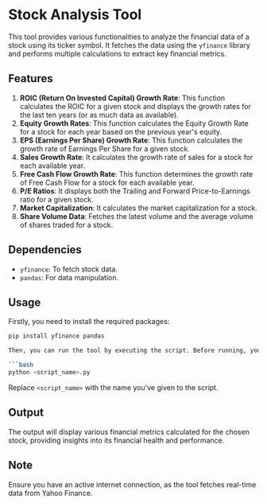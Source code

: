 # Stock Analysis Tool

This tool provides various functionalities to analyze the financial data of a stock using its ticker symbol. It fetches the data using the `yfinance` library and performs multiple calculations to extract key financial metrics.

## Features

1. **ROIC (Return On Invested Capital) Growth Rate**: This function calculates the ROIC for a given stock and displays the growth rates for the last ten years (or as much data as available).
2. **Equity Growth Rates**: This function calculates the Equity Growth Rate for a stock for each year based on the previous year's equity.
3. **EPS (Earnings Per Share) Growth Rate**: This function calculates the growth rate of Earnings Per Share for a given stock.
4. **Sales Growth Rate**: It calculates the growth rate of sales for a stock for each available year.
5. **Free Cash Flow Growth Rate**: This function determines the growth rate of Free Cash Flow for a stock for each available year.
6. **P/E Ratios**: It displays both the Trailing and Forward Price-to-Earnings ratio for a given stock.
7. **Market Capitalization**: It calculates the market capitalization for a stock.
8. **Share Volume Data**: Fetches the latest volume and the average volume of shares traded for a stock.

## Dependencies

- `yfinance`: To fetch stock data.
- `pandas`: For data manipulation.

## Usage

Firstly, you need to install the required packages:

```bash
pip install yfinance pandas

Then, you can run the tool by executing the script. Before running, you may want to change the `ticker_symbol` in the code to the stock ticker of your choice. For example, the given code uses 'CEIX' as the ticker symbol.

```bash
python <script_name>.py
```

Replace `<script_name>` with the name you've given to the script.

## Output
The output will display various financial metrics calculated for the chosen stock, providing insights into its financial health and performance.

## Note
Ensure you have an active internet connection, as the tool fetches real-time data from Yahoo Finance.
